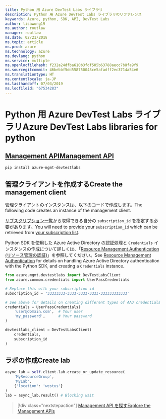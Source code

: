 ```yaml
---
title: Python 用 Azure DevTest Labs ライブラリ
description: Python 用 Azure DevTest Labs ライブラリのリファレンス
keywords: Azure, python, SDK, API, DevTest Labs
author: lisawong19
ms.author: routlaw
manager: routlaw
ms.date: 02/21/2018
ms.topic: article
ms.prod: azure
ms.technology: azure
ms.devlang: python
ms.service: multiple
ms.openlocfilehash: f232a24dfba610b3fdf505b63788aecc7b8fa9f9
ms.sourcegitcommit: 46bebbf5dd558750043ce5afadff2ec3714a54e6
ms.translationtype: HT
ms.contentlocale: ja-JP
ms.lasthandoff: 07/03/2019
ms.locfileid: "67534283"
---
```

# <a name="azure-devtest-labs-libraries-for-python"></a><span data-ttu-id="17e42-104">Python 用 Azure DevTest Labs ライブラリ</span><span class="sxs-lookup"><span data-stu-id="17e42-104">Azure DevTest Labs libraries for python</span></span>

## <a name="management-apipythonapioverviewazuredevtestlabsmanagement"></a>[<span data-ttu-id="17e42-105">Management API</span><span class="sxs-lookup"><span data-stu-id="17e42-105">Management API</span></span>](/python/api/overview/azure/devtestlabs/management)

```bash
pip install azure-mgmt-devtestlabs
```

## <a name="create-the-management-client"></a><span data-ttu-id="17e42-106">管理クライアントを作成する</span><span class="sxs-lookup"><span data-stu-id="17e42-106">Create the management client</span></span>

<span data-ttu-id="17e42-107">管理クライアントのインスタンスは、以下のコードで作成します。</span><span class="sxs-lookup"><span data-stu-id="17e42-107">The following code creates an instance of the management client.</span></span>

<span data-ttu-id="17e42-108">[サブスクリプション一覧](https://manage.windowsazure.com/#Workspaces/AdminTasks/SubscriptionMapping)から取得できる自分の ``subscription_id`` を指定する必要があります。</span><span class="sxs-lookup"><span data-stu-id="17e42-108">You will need to provide your ``subscription_id`` which can be retrieved from [your subscription list](https://manage.windowsazure.com/#Workspaces/AdminTasks/SubscriptionMapping).</span></span>

<span data-ttu-id="17e42-109">Python SDK を使用した Azure Active Directory の認証処理と ``Credentials`` インスタンスの作成について詳しくは、「[Resource Management Authentication (リソース管理の認証)](/python/azure/python-sdk-azure-authenticate)」を参照してください。</span><span class="sxs-lookup"><span data-stu-id="17e42-109">See [Resource Management Authentication](/python/azure/python-sdk-azure-authenticate) for details on handling Azure Active Directory authentication with the Python SDK, and creating a ``Credentials`` instance.</span></span>

```python
from azure.mgmt.devtestlabs import DevTestLabsClient
from azure.common.credentials import UserPassCredentials

# Replace this with your subscription id
subscription_id = '33333333-3333-3333-3333-333333333333'

# See above for details on creating different types of AAD credentials
credentials = UserPassCredentials(
    'user@domain.com',  # Your user
    'my_password',      # Your password
)

devtestlabs_client = DevTestLabsClient(
    credentials,
    subscription_id
)
```

## <a name="create-lab"></a><span data-ttu-id="17e42-110">ラボの作成</span><span class="sxs-lookup"><span data-stu-id="17e42-110">Create lab</span></span>

```python
async_lab = self.client.lab.create_or_update_resource(
    'MyResourceGroup',
    'MyLab',
    {'location': 'westus'}
)
lab = async_lab.result() # Blocking wait
```

> [!div class="nextstepaction"]
> [<span data-ttu-id="17e42-111">Management API を探す</span><span class="sxs-lookup"><span data-stu-id="17e42-111">Explore the Management APIs</span></span>](/python/api/overview/azure/devtestlabs/management)
